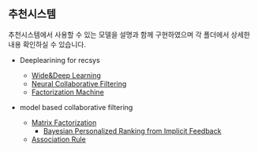 ## 추천시스템

추천시스템에서 사용할 수 있는 모델을 설명과 함께 구현하였으며 각 폴더에서 상세한 내용 확인하실 수 있습니다.

- Deeplearining for recsys
  - [Wide&Deep Learning](https://github.com/findsolution88/Study_Rec-sys/tree/main/Deeplearining%20for%20recsys/Wide%26Deep%20Learning)
  - [Neural Collaborative Filtering](https://github.com/findsolution88/Study_Rec-sys/tree/main/Deeplearining%20for%20recsys/Neural%20Collaborative%20Filtering)
  - [Factorization Machine](https://github.com/findsolution88/Study_Rec-sys/tree/main/Deeplearining%20for%20recsys/Factorization%20Machine)

- model based collaborative filtering
  - [Matrix Factorization](https://github.com/findsolution88/Study_Rec-sys/tree/main/model%20based%20collaborative%20filtering/Matrix%20Factorization)
    - [Bayesian Personalized Ranking from Implicit Feedback](https://github.com/findsolution88/Study_Rec-sys/tree/main/model%20based%20collaborative%20filtering/Matrix%20Factorization/BPRMF)
  - [Association Rule](https://github.com/findsolution88/Study_Rec-sys/tree/main/model%20based%20collaborative%20filtering/Association%20Rule)
  
